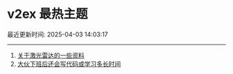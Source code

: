 # v2ex 最热主题

最近更新时间: 2025-04-03 14:03:17

--- 
1. [关于激光雷达的一些资料](https://www.v2ex.com/t/1123000) 
2. [大伙下班后还会写代码或学习多长时间](https://www.v2ex.com/t/1123004) 
